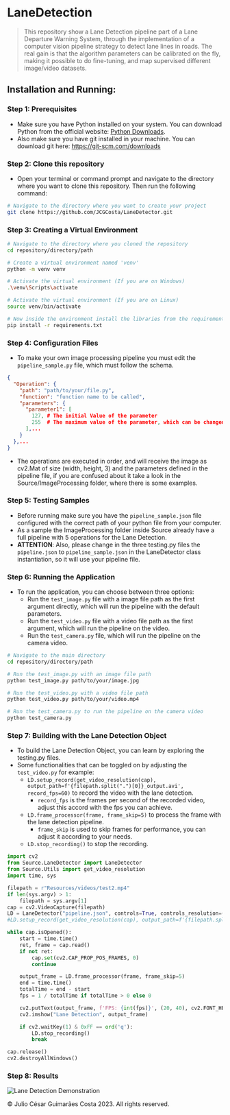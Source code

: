 # LaneDetection

> This repository show a Lane Detection pipeline part of a Lane Departure Warning System, through the implementation of a computer vision pipeline strategy to detect lane lines in roads.
The real gain is that the algorithm parameters can be calibrated on the fly, making it possible to do fine-tuning, and map supervised different image/video datasets.

## Installation and Running:

### Step 1: Prerequisites

- Make sure you have Python installed on your system. You can download Python from the official website: [Python Downloads](https://www.python.org/downloads/).
- Also make sure you have git installed in your machine. You can download git here: https://git-scm.com/downloads


### Step 2: Clone this repository

- Open your terminal or command prompt and navigate to the directory where you want to clone this repository. Then run the following command:

```bash
# Navigate to the directory where you want to create your project
git clone https://github.com/JCGCosta/LaneDetector.git
```

### Step 3: Creating a Virtual Environment

```bash
# Navigate to the directory where you cloned the repository
cd repository/directory/path

# Create a virtual environment named 'venv'
python -m venv venv

# Activate the virtual environment (If you are on Windows)
.\venv\Scripts\activate

# Activate the virtual environment (If you are on Linux)
source venv/bin/activate

# Now inside the environment install the libraries from the requirements.txt
pip install -r requirements.txt
```

### Step 4: Configuration Files

- To make your own image processing pipeline you must edit the `pipeline_sample.py` file, which must follow the schema.

```json
{
  "Operation": {
    "path": "path/to/your/file.py",
    "function": "function name to be called",
    "parameters": {
      "parameter1": [
        127, # The initial Value of the parameter
        255  # The maximum value of the parameter, which can be changed by the user
      ],...
    }
  },...
}
```

- The operations are executed in order, and will receive the image as cv2.Mat of size (width, height, 3) and the parameters defined in the pipeline file, if you are confused about it take a look in the Source/ImageProcessing folder, where there is some examples.

### Step 5: Testing Samples

- Before running make sure you have the `pipeline_sample.json` file configured with the correct path of your python file from your computer.
- As a sample the ImageProcessing folder inside Source already have a full pipeline with 5 operations for the Lane Detection.
- **ATTENTION**: Also, please change in the three testing.py files the `pipeline.json` to `pipeline_sample.json` in the LaneDetector class instantiation, so it will use your pipeline file.

### Step 6: Running the Application
- To run the application, you can choose between three options:
  - Run the `test_image.py` file with a image file path as the first argument directly, which will run the pipeline with the default parameters.
  - Run the `test_video.py` file with a video file path as the first argument, which will run the pipeline on the video.
  - Run the `test_camera.py` file, which will run the pipeline on the camera video.

```bash
# Navigate to the main directory
cd repository/directory/path

# Run the test_image.py with an image file path
python test_image.py path/to/your/image.jpg

# Run the test_video.py with a video file path
python test_video.py path/to/your/video.mp4

# Run the test_camera.py to run the pipeline on the camera video
python test_camera.py
```

### Step 7: Building with the Lane Detection Object

- To build the Lane Detection Object, you can learn by exploring the testing.py files.
- Some functionalities that can be toggled on by adjusting the `test_video.py` for example:
  - `LD.setup_record(get_video_resolution(cap), output_path=f'{filepath.split(".")[0]}_output.avi', record_fps=60)` to record the video with the lane detection.
    - `record_fps` is the frames per second of the recorded video, adjust this accord with the fps you can achieve.
  - `LD.frame_processor(frame, frame_skip=5)` to process the frame with the lane detection pipeline.
    - `frame_skip` is used to skip frames for performance, you can adjust it according to your needs.
  - `LD.stop_recording()` to stop the recording.

```python
import cv2
from Source.LaneDetector import LaneDetector
from Source.Utils import get_video_resolution
import time, sys

filepath = r"Resources/videos/test2.mp4"
if len(sys.argv) > 1:
    filepath = sys.argv[1]
cap = cv2.VideoCapture(filepath)
LD = LaneDetector("pipeline.json", controls=True, controls_resolution=(650, 785))
#LD.setup_record(get_video_resolution(cap), output_path=f'{filepath.split(".")[0]}_output.avi', record_fps=60)

while cap.isOpened():
    start = time.time()
    ret, frame = cap.read()
    if not ret:
        cap.set(cv2.CAP_PROP_POS_FRAMES, 0)
        continue

    output_frame = LD.frame_processor(frame, frame_skip=5)
    end = time.time()
    totalTime = end - start
    fps = 1 / totalTime if totalTime > 0 else 0

    cv2.putText(output_frame, f'FPS: {int(fps)}', (20, 40), cv2.FONT_HERSHEY_SIMPLEX, 1, (255, 0, 0), 2)
    cv2.imshow("Lane Detection", output_frame)

    if cv2.waitKey(1) & 0xFF == ord('q'):
        LD.stop_recording()
        break

cap.release()
cv2.destroyAllWindows()
```

### Step 8: Results

![Lane Detection Demonstration](https://github.com/user-attachments/assets/363ac649-8141-4ddd-96d6-7e1977af5504)

© Julio César Guimarães Costa 2023. All rights reserved.
